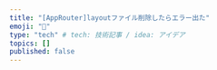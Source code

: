 ```yaml
---
title: "[AppRouter]layoutファイル削除したらエラー出た"
emoji: "🐥"
type: "tech" # tech: 技術記事 / idea: アイデア
topics: []
published: false
---
```

